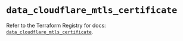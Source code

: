 # `data_cloudflare_mtls_certificate`

Refer to the Terraform Registry for docs: [`data_cloudflare_mtls_certificate`](https://registry.terraform.io/providers/cloudflare/cloudflare/5.9.0/docs/data-sources/mtls_certificate).
